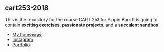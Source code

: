 ## cart253-2018
This is the repository for the course CART 253 for Pippin Barr.
It is going to contain __exciting exercises__, __passionate projects__,
and a __succulent sandbox__.

- [My homepage](https://hybrid.concordia.ca/x_touika/)
- [Instagram](https://www.instagram.com/my_digital_tears/)
- [Portfolio](https://mydigitaltears.tumblr.com/)
